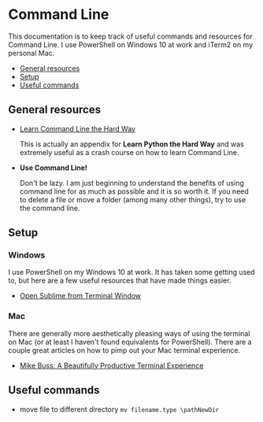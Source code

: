 # Command Line

This documentation is to keep track of useful commands and resources for Command Line. I use PowerShell on Windows 10 at work and iTerm2 on my personal Mac.

-	[General resources](https://github.com/margotkurfess/reference/blob/master/command_line.md#general-resources)
-	[Setup](https://github.com/margotkurfess/reference/blob/master/command_line.md#setup)
-	[Useful commands](https://github.com/margotkurfess/reference/blob/master/command_line.md#useful-commands)

## General resources

-	[Learn Command Line the Hard Way](https://learnpythonthehardway.org/book/appendixa.html)
	
	This is actually an appendix for **Learn Python the Hard Way** and was extremely useful as a crash course on how to learn Command Line.

-	**Use Command Line!**
	
	Don't be lazy. I am just beginning to understand the benefits of using command line for as much as possible and it is so worth it. If you need to delete a file or move a folder (among many other things), try to use the command line.

## Setup

### Windows

I use PowerShell on my Windows 10 at work. It has taken some getting used to, but here are a few useful resources that have made things easier.

-	[Open Sublime from Terminal Window](https://scotch.io/tutorials/open-sublime-text-from-the-command-line-using-subl-exe-windows)

### Mac

There are generally more aesthetically pleasing ways of using the terminal on Mac (or at least I haven't found equivalents for PowerShell). There are a couple great articles on how to pimp out your Mac terminal experience.

-	[Mike Buss: A Beautifully Productive Terminal Experience](http://mikebuss.com/2014/02/02/a-beautiful-productive-terminal-experience)

## Useful commands

-	move file to different directory
	```mv filename.type \pathNewDir```